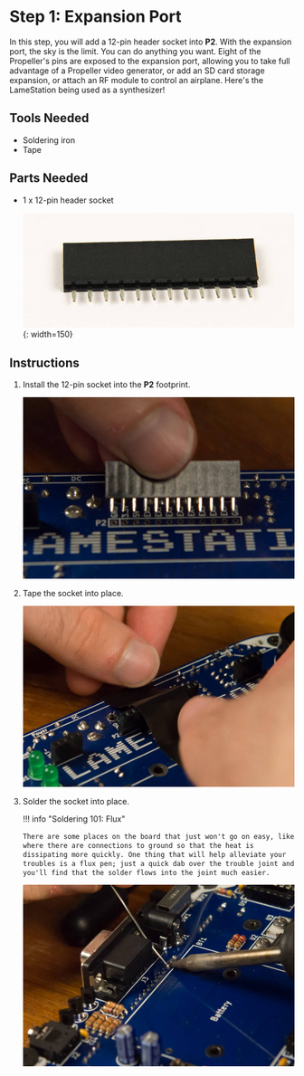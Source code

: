 # Step 1: Expansion Port

In this step, you will add a 12-pin header socket into **P2**. With the
expansion port, the sky is the limit. You can do anything you want.
Eight of the Propeller's pins are exposed to the expansion port,
allowing you to take full advantage of a Propeller video generator, or
add an SD card storage expansion, or attach an RF module to control an
airplane. Here's the LameStation being used as a synthesizer\!

<!-- INSERT IMAGE OF LAMESYNTH -->

## Tools Needed

- Soldering iron
- Tape

## Parts Needed

- 1 x 12-pin header socket

  ![](images/14417968.jpg){: width=150}

## Instructions

1.  Install the 12-pin socket into the **P2** footprint.

    ![](images/16744519.jpg?width=500)

2.  Tape the socket into place.

    ![](images/16744520.jpg?width=500)

3.  Solder the socket into place.

    !!! info "Soldering 101: Flux"

        There are some places on the board that just won't go on easy, like
        where there are connections to ground so that the heat is
        dissipating more quickly. One thing that will help alleviate your
        troubles is a flux pen; just a quick dab over the trouble joint and
        you'll find that the solder flows into the joint much easier.

    ![](images/16744521.jpg?width=500)
